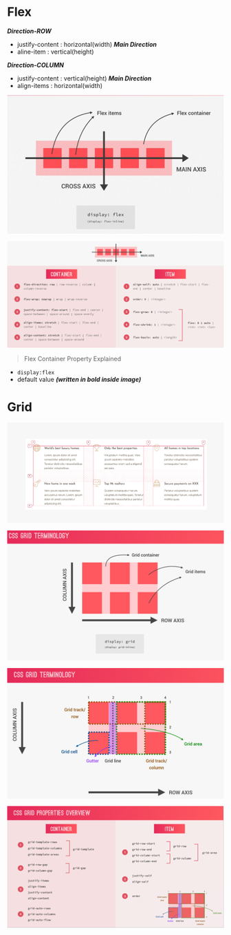 # Flex

**_Direction-ROW_**

- justify-content : horizontal(width) **_Main Direction_**
- aline-item : vertical(height)

**_Direction-COLUMN_**

- justify-content : vertical(height) **_Main Direction_**
- align-items : horizontal(width)

![flex](./img/flexbox1.GIF)

![flex](./img/flex.PNG)

> Flex Container Property Explained

- `display:flex`
- default value **_(written in bold inside image)_**
# Grid

![grid view](./img/grid%20view.PNG)

![grid-term](./img/grid-term.PNG)

![grid-termin](./img/grid-termin.PNG)

![grid props](./img/grid-props.PNG)
